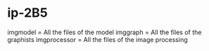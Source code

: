 # ip-2B5
imgmodel = All the files of the model
imggraph = All the files of the graphists
imgprocessor = All the files of the image processing
